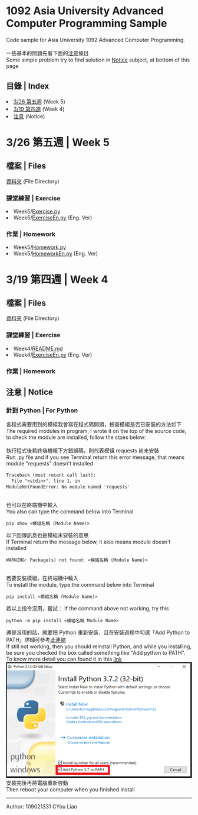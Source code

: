 # 1092 Asia University Advanced Computer Programming Sample
Code sample for Asia University 1092 Advanced Computer Programming.
<br>
<br>
一些基本的問題先看下面的<a href="#%E6%B3%A8%E6%84%8F--notice">注意</a>條目
<br>
Some simple problem try to find solution in <a href="#%E6%B3%A8%E6%84%8F--notice">Notice</a> subject, at bottom of this page

## 目錄 | Index
<il>
    <li><a href="https://github.com/guoyang33/AU-1092-ACP-Sample#326-%E7%AC%AC%E4%BA%94%E9%80%B1--week-5">3/26 第五週</a> (Week 5)</li>
    <li><a href="https://github.com/guoyang33/AU-1092-ACP-Sample#319-%E7%AC%AC%E5%9B%9B%E9%80%B1--week-4">3/19 第四週</a> (Week 4)</li>
    <li><a href="#%E6%B3%A8%E6%84%8F--notice">注意</a> (Notice)</li>
</il>

# 3/26 第五週 | Week 5
## 檔案 | Files
<a href="Week5">資料夾</a> (File Directory)

  ### <p>課堂練習 | Exercise</p>
<il>
  <li>Week5/<a href="Week5/Exercise.py">Exercise.py</a></li>
  <li>Week5/<a href="Week5/ExerciseEn.py">ExerciseEn.py</a> (Eng. Ver)</li>
</il>
  
  ### <p>作業 | Homework</p>
<il>
  <li>Week5/<a href="Week5/Homework.py">Homework.py</a></li>
  <li>Week5/<a href="Week5/HomeworkEn.py">HomeworkEn.py</a> (Eng. Ver)</li>
</il>


# 3/19 第四週 | Week 4
## 檔案 | Files
<a href="Week4">資料夾</a> (File Directory)

  ### 課堂練習 | Exercise
<il>
  <li>Week4/<a href="Week4/README.md">README.md</a></li>
  <li>Week4/<a href="Week5/ExerciseEn.py">ExerciseEn.py</a> (Eng. Ver)</li>
</il>
  
  ### 作業 | Homework
<il>
</il>

<!-- # 3/19 第五週 | Week 5
## 檔案 | Files
<a href="Week5">資料夾</a> (File Directory)
<il>
  <p>課堂練習 | Exercise</p>
  <li>Week5/<a href="Week5/Exercise.py">Exercise.py</a></li>
  <li>Week5/<a href="Week5/ExerciseEn.py">ExerciseEn.py</a> (Eng. Ver)</li>
  <p></p>
  <p>作業 | Homework</p>
  <li>Week5/<a href="Week5/Homework.py">Homework.py</a></li>
  <li>Week5/<a href="Week5/HomeworkEn.py">HomeworkEn.py</a> (Eng. Ver)</li>
</il> -->

<!-- # 3/19 第五週 | Week 5
## 檔案 | Files
<a href="Week5">資料夾</a> (File Directory)
<il>
  <p>課堂練習 | Exercise</p>
  <li>Week5/<a href="Week5/Exercise.py">Exercise.py</a></li>
  <li>Week5/<a href="Week5/ExerciseEn.py">ExerciseEn.py</a> (Eng. Ver)</li>
  <p></p>
  <p>作業 | Homework</p>
  <li>Week5/<a href="Week5/Homework.py">Homework.py</a></li>
  <li>Week5/<a href="Week5/HomeworkEn.py">HomeworkEn.py</a> (Eng. Ver)</li>
</il> -->

<!-- # 3/19 第五週 | Week 5
## 檔案 | Files
<a href="Week5">資料夾</a> (File Directory)
<il>
  <p>課堂練習 | Exercise</p>
  <li>Week5/<a href="Week5/Exercise.py">Exercise.py</a></li>
  <li>Week5/<a href="Week5/ExerciseEn.py">ExerciseEn.py</a> (Eng. Ver)</li>
  <p></p>
  <p>作業 | Homework</p>
  <li>Week5/<a href="Week5/Homework.py">Homework.py</a></li>
  <li>Week5/<a href="Week5/HomeworkEn.py">HomeworkEn.py</a> (Eng. Ver)</li>
</il> -->

## 注意 | Notice
### 針對 Python | For Python
各程式需要用到的模組我會寫在程式碼開頭，檢查模組是否已安裝的方法如下
<br>
The required modules in program, I wrote it on the top of the source code, to check the module are installed, follow the stpes below:
<br>
<br>
執行程式後若終端機報下方錯誤碼，則代表模組 requests 尚未安裝
<br>
Run .py file and if you see Terminal return this error message, that means module "requests" doesn't installed
<pre><code>Traceback (most recent call last):
  File "&#60;stdin&#62;", line 1, in <module>
ModuleNotFoundError: No module named 'requests'</code></pre>
<br>
也可以在終端機中輸入
<br>
You also can type the command below into Terminal
<pre><code>pip show <模組名稱 (Module Name)></code></pre>
以下回傳訊息也是模組未安裝的意思
<br>
If Terminal return the message below, it also means module doesn't installed
<pre><code>WARNING: Package(s) not found: <模組名稱 (Module Name)></code></pre>

<br>
若要安裝模組，在終端機中輸入
<br>
To install the module, type the command below into Terminal
<pre><code>pip install <模組名稱 (Module Name)></code></pre>
若以上指令沒用，嘗試：
If the command above not working, try this
<pre><code>python -m pip install <模組名稱 Module Name></code></pre>
還是沒用的話，就要把 Python 重新安裝，且在安裝過程中勾選「Add Python to PATH」詳細可參考<a href="https://medium.com/codingbar/%E8%87%AA%E5%AD%B8python%E7%9A%84%E7%AC%AC%E9%9B%B6%E8%AA%B2-%E5%A6%82%E4%BD%95%E5%AE%89%E8%A3%9Dpython%E7%92%B0%E5%A2%83-7eeeb1642889">此連結</a>
<br>
If still not working, then you should reinstall Python, and while you installing, be sure you checked the box called something like "Add python to PATH". To know more detail you can found it in this <a href="https://datatofish.com/add-python-to-windows-path/">link</a>
<img src="imgs/0001_add_Python_to_Path.png">
<br>
安裝完後再將電腦重新啓動
<br>
Then reboot your computer when you finished install

---

Author: 109021331 CYou Liao